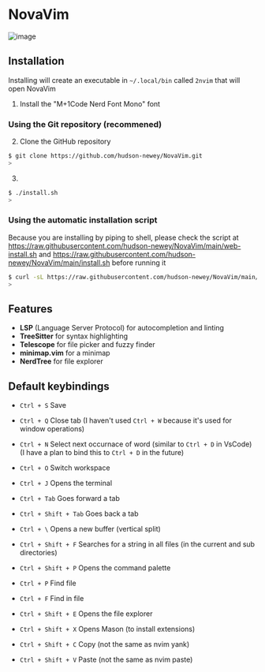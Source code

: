 # NovaVim

![image](https://github.com/user-attachments/assets/b3550f6f-0800-4264-85b9-7b966e8f381f)

## Installation

Installing will create an executable in `~/.local/bin` called `2nvim` that will open NovaVim

1. Install the "M+1Code Nerd Font Mono" font

### Using the Git repository (recommened)

2. Clone the GitHub repository

```sh
$ git clone https://github.com/hudson-newey/NovaVim.git
>
```

3.

```sh
$ ./install.sh
>
```

### Using the automatic installation script

Because you are installing by piping to shell, please check the script at <https://raw.githubusercontent.com/hudson-newey/NovaVim/main/web-install.sh> and <https://raw.githubusercontent.com/hudson-newey/NovaVim/main/install.sh> before running it

```sh
$ curl -sL https://raw.githubusercontent.com/hudson-newey/NovaVim/main/web-install.sh | sh
>
```

## Features

- **LSP** (Language Server Protocol) for autocompletion and linting
- **TreeSitter** for syntax highlighting
- **Telescope** for file picker and fuzzy finder
- **minimap.vim** for a minimap
- **NerdTree** for file explorer

## Default keybindings

- `Ctrl + S` Save
- `Ctrl + Q` Close tab (I haven't used `Ctrl + W` because it's used for window operations)
- `Ctrl + N` Select next occurnace of word (similar to `Ctrl + D` in VsCode) (I have a plan to bind this to `Ctrl + D` in the future)
- `Ctrl + O` Switch workspace
- `Ctrl + J` Opens the terminal
- `Ctrl + Tab` Goes forward a tab
- `Ctrl + Shift + Tab` Goes back a tab
- `Ctrl + \` Opens a new buffer (vertical split)

- `Ctrl + Shift + F` Searches for a string in all files (in the current and sub directories)
- `Ctrl + Shift + P` Opens the command palette
- `Ctrl + P` Find file
- `Ctrl + F` Find in file
- `Ctrl + Shift + E` Opens the file explorer
- `Ctrl + Shift + X` Opens Mason (to install extensions)

- `Ctrl + Shift + C` Copy (not the same as nvim yank)
- `Ctrl + Shift + V` Paste (not the same as nvim paste)
